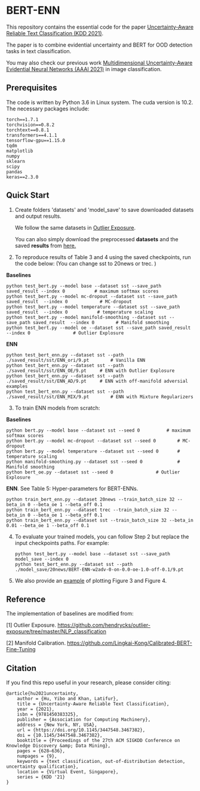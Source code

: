 # BERT-ENN

This repository contains the essential code for the paper [Uncertainty-Aware Reliable Text Classification (KDD 2021)](https://dl.acm.org/doi/10.1145/3447548.3467382).

The paper is to combine evidential uncertainty and BERT for OOD detection tasks in text classification.  

You may also check our previous work [Multidimensional Uncertainty-Aware Evidential Neural Networks (AAAI 2021)](https://github.com/snowood1/wenn) in image classification.

## Prerequisites
The code is written by Python 3.6 in Linux system. The cuda version is 10.2. 
The necessary packages include:

	torch==1.7.1 
	torchvision==0.8.2 
	torchtext==0.8.1
	transformers==4.1.1 
	tensorflow-gpu==1.15.0 
	tqdm 
	matplotlib 
	numpy 
	sklearn 
	scipy 
	pandas 
	keras==2.3.0 

## Quick Start

1. Create folders 'datasets' and 'model_save' to save downloaded datasets and output results.
	
	We follow the same datasets in [Outlier Exposure](https://github.com/hendrycks/outlier-exposure/tree/master/NLP_classification).
	
  	You can also simply download the preprocessed **datasets** and the saved **results** from [here.](https://drive.google.com/drive/folders/1qAoUzQqo-Ys51LFgzvJpAH3fvLP4hhgM?usp=sharing)


2.  To reproduce results of Table 3 and 4 using the saved checkpoints, run the code below: (You can change sst to 20news or trec.  )

 **Baselines**
	
	python test_bert.py --model base --dataset sst --save_path saved_result --index 0			# maximum softmax scores
	python test_bert.py --model mc-dropout --dataset sst --save_path saved_result  --index 0			# MC-dropout
	python test_bert.py --model temperature --dataset sst --save_path saved_result  --index 0			# temperature scaling
	python test_bert.py --model manifold-smoothing --dataset sst --save_path saved_result  --index 0		# Manifold smoothing
	python test_bert.py --model oe --dataset sst --save_path saved_result  --index 0				# Outlier Explosure
	
	
 **ENN**
	
	python test_bert_enn.py --dataset sst --path ./saved_result/sst/ENN_ori/9.pt		# Vanilla ENN
	python test_bert_enn.py --dataset sst --path ./saved_result/sst/ENN_OE/9.pt		# ENN with Outlier Explosure
	python test_bert_enn.py --dataset sst --path ./saved_result/sst/ENN_AD/9.pt		# ENN with off-manifold adversial examples
	python test_bert_enn.py --dataset sst --path ./saved_result/sst/ENN_MIX/9.pt		# ENN with Mixture Regularizers
	


3.  To train ENN models from scratch:

**Baselines**
	
	python bert.py --model base --dataset sst --seed 0			# maximum softmax scores
	python bert.py --model mc-dropout --dataset sst --seed 0		# MC-dropout
	python bert.py --model temperature --dataset sst --seed 0		# temperature scaling
	python manifold-smoothing.py --dataset sst --seed 0 			# Manifold smoothing
	python bert_oe.py --dataset sst --seed 0				# Outlier Explosure
	
	
 **ENN**.  See Table 5: Hyper-parameters for BERT-ENNs.
 
 	python train_bert_enn.py --dataset 20news --train_batch_size 32 --beta_in 0 --beta_oe 1 --beta_off 0.1
	python train_bert_enn.py --dataset trec --train_batch_size 32 --beta_in 0 --beta_oe 1 --beta_off 0.1
	python train_bert_enn.py --dataset sst --train_batch_size 32 --beta_in 0.01 --beta_oe 1 --beta_off 0.1


4.  To evaluate your trained models, you can follow Step 2 but replace the input checkpoints paths. For example:

		python test_bert.py --model base --dataset sst --save_path model_save --index 0
		python test_bert_enn.py --dataset sst --path ./model_save/20news/BERT-ENN-w2adv-0-on-0.0-oe-1.0-off-0.1/9.pt

5. We also provide an [example](https://github.com/snowood1/BERT-ENN/blob/main/demo%20result%20figures-final.ipynb) of plotting Figure 3 and Figure 4.
	

## Reference

The implementation of baselines are modified from:

[1] Outlier Exposure. https://github.com/hendrycks/outlier-exposure/tree/master/NLP_classification

[2] Manifold Calibration. https://github.com/Lingkai-Kong/Calibrated-BERT-Fine-Tuning




## Citation

If you find this repo useful in your research, please consider citing:

    @article{hu2021uncertainty,
        author = {Hu, Yibo and Khan, Latifur},
        title = {Uncertainty-Aware Reliable Text Classification},
        year = {2021},
        isbn = {9781450383325},
        publisher = {Association for Computing Machinery},
        address = {New York, NY, USA},
        url = {https://doi.org/10.1145/3447548.3467382},
        doi = {10.1145/3447548.3467382},
        booktitle = {Proceedings of the 27th ACM SIGKDD Conference on Knowledge Discovery &amp; Data Mining},
        pages = {628–636},
        numpages = {9},
        keywords = {text classification, out-of-distribution detection, uncertainty qualification},
        location = {Virtual Event, Singapore},
        series = {KDD '21}
    }

